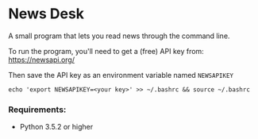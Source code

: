 # News Desk

A small program that lets you read news through the command line.

To run the program, you'll need to get a (free) API key from: https://newsapi.org/

Then save the API key as an environment variable named `NEWSAPIKEY`

`echo 'export NEWSAPIKEY=<your key>' >> ~/.bashrc && source ~/.bashrc`

### Requirements:

* Python 3.5.2 or higher
